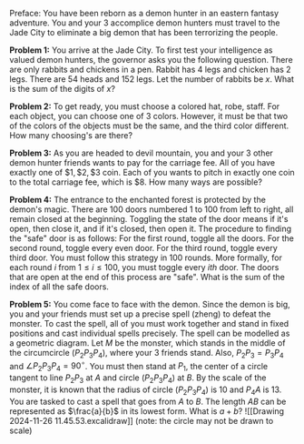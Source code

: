 Preface: You have been reborn as a demon hunter in an eastern fantasy adventure. You and your 3 accomplice demon hunters must travel to the Jade City to eliminate a big demon that has been terrorizing the people.

**Problem 1:** You arrive at the Jade City. To first test your intelligence as valued demon hunters, the governor asks you the following question. There are only rabbits and chickens in a pen. Rabbit has 4 legs and chicken has 2 legs. There are 54 heads and 152 legs. Let the number of rabbits be $x$. What is the sum of the digits of $x$?

**Problem 2:** To get ready, you must choose a colored hat, robe, staff. For each object, you can choose one of 3 colors. However, it must be that two of the colors of the objects must be the same, and the third color different. How many choosing's are there?

**Problem 3:** As you are headed to devil mountain, you and your 3 other demon hunter friends wants to pay for the carriage fee. All of you have exactly one of $\$1, \$2, \$3$ coin. Each of you wants to pitch in exactly one coin to the total carriage fee, which is $8. How many ways are possible?

**Problem 4:** The entrance to the enchanted forest is protected by the demon's magic. There are 100 doors numbered 1 to 100 from left to right, all remain closed at the beginning. Toggling the state of the door means if it's open, then close it, and if it's closed, then open it. The procedure to finding the "safe" door is as follows: For the first round, toggle all the doors. For the second round, toggle every even door. For the third round, toggle every third door. You must follow this strategy in 100 rounds. More formally, for each round $i$ from $1 \le i \le 100$, you must toggle every $ith$ door. The doors that are open at the end of this process are "safe". What is the sum of the index of all the safe doors.

**Problem 5:** You come face to face with the demon. Since the demon is big, you and your friends must set up a precise spell (zheng) to defeat the monster. To cast the spell, all of you must work together and stand in fixed positions and cast individual spells precisely. The spell can be modelled as a geometric diagram. Let $M$ be the monster, which stands in the middle of the circumcircle $(P_2P_3P_4)$, where your 3 friends stand. Also, $P_2P_3 = P_3P_4$ and $\angle P_2P_3P_4 = 90^{\circ}$. You must then stand at $P_1$, the center of a circle tangent to line $P_2P_3$ at $A$ and circle $(P_2P_3P_4)$ at $B$. By the scale of the monster, it is known that the radius of circle $(P_2P_3P_4)$ is $10$ and $P_4A$ is $13$. You are tasked to cast a spell that goes from $A$ to $B$. The length $AB$ can be represented as $\frac{a}{b}$ in its lowest form. What is $a+b$? 
![[Drawing 2024-11-26 11.45.53.excalidraw]]
(note: the circle may not be drawn to scale)


